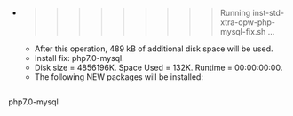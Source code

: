* >>>>>>>>> Running inst-std-xtra-opw-php-mysql-fix.sh ...
  * After this operation, 489 kB of additional disk space will be used.
  * Install fix: php7.0-mysql.
  * Disk size = 4856196K. Space Used = 132K. Runtime = 00:00:00:00.
  * The following NEW packages will be installed:
  ```bash
php7.0-mysql
  ```
